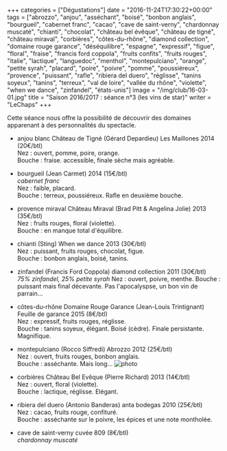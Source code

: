 +++
categories = ["Dégustations"]
date = "2016-11-24T17:30:22+00:00"
tags = ["abrozzo", "anjou", "asséchant", "boisé", "bonbon anglais", "bourgueil", "cabernet franc", "cacao", "cave de saint-verny", "chardonnay muscaté", "chianti", "chocolat", "château bel évêque", "château de tigné", "château miraval", "corbières", "côtes-du-rhône", "diamond collection", "domaine rouge garance", "déséquilibre", "espagne", "expressif", "figue", "floral", "fraise", "francis ford coppola", "fruits confits", "fruits rouges", "italie", "lactique", "languedoc", "menthol", "montepulciano", "orange", "petite syrah", "placard", "poire", "poivre", "pomme", "poussiéreux", "provence", "puissant", "rafle", "ribiera del duero", "réglisse", "tanins soyeux", "tanins", "terreux", "val de loire", "vallée du rhône", "violette", "when we dance", "zinfandel", "états-unis"] 
image = "/img/club/16-03-01.jpg"
title = "Saison 2016/2017 : séance n°3 (les vins de star)"
writer = "LeChaps"
+++

Cette séance nous offre la possibilité de découvrir des domaines apparenant à des personnalités du spectacle.

* anjou blanc Château de Tigné (Gérard Depardieu) Les Maillones 2014 (20€/btl)  
Nez : ouvert, pomme, poire, orange.  
Bouche : fraise. accessible, finale sèche mais agréable.

* bourgueil (Jean Carmet) 2014 (15€/btl) <i class="fa fa-minus-circle"></i>  
_cabernet franc_  
Nez : faible, placard.  
Bouche : terreux, poussiéreux. Rafle en deuxième bouche.

* provence miraval Château Miraval (Brad Pitt & Angelina Jolie) 2013 (35€/btl) <i class="fa fa-minus-circle"></i>  
Nez : fruits rouges, floral (violette).  
Bouche : en manque total d'équilibre.

* chianti (Sting) When we dance 2013 (30€/btl)  
Nez : puissant, fruits rouges, chocolat, figue.  
Bouche : bonbon anglais, boisé, tanins.

* zinfandel (Francis Ford Coppola) diamond collection 2011 (30€/btl)  
_75% zinfandel, 25% petite syrah_
Nez : ouvert, poivre, menthe.
Bouche : puissant mais final décevante. Pas l'apocalyspse, un bon vin de parrain...

* côtes-du-rhône Domaine Rouge Garance (Jean-Louis Trintignant) Feuille de garance 2015 (8€/btl) <i class="fa fa-plus-circle"></i>  
Nez : expressif, fruits rouges, réglisse.  
Bouche : tanins soyeux, élégant. Boisé (cèdre). Finale persistante. Magnifique.

* montepulciano (Rocco Siffredi) Abrozzo 2012 (25€/btl)  
Nez : ouvert, fruits rouges, bonbon anglais.  
Bouche : asséchante. Mais long...
![photo][1]

* corbières Château Bel Evêque (Pierre Richard) 2013 (14€/btl) <i class="fa fa-plus-circle"></i>  
Nez : ouvert, floral (violette).  
Bouche : lactique, réglisse. Elégant.

* ribiera del duero (Antonio Banderas) anta bodegas 2010 (25€/btl)  
Nez : cacao, fruits rouge, confituré.  
Bouche : asséchante sur le poivre, les épices et une note montholée.

* cave de saint-verny cuvée 809 (8€/btl)  
_chardonnay muscaté_

[1]: /img/club/16-03-01.jpg
